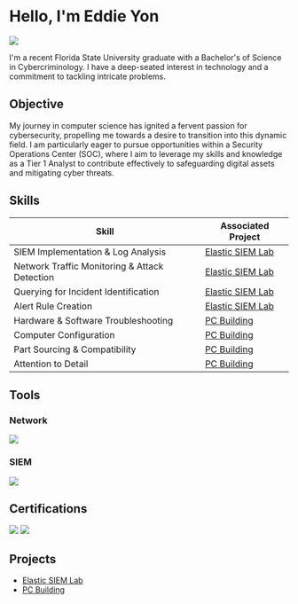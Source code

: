 # Hello, I'm Eddie Yon
<a href="https://www.linkedin.com/in/eddie-yon/"><img src="https://img.shields.io/badge/-LinkedIn-0072b1?&style=for-the-badge&logo=linkedin&logoColor=white" /></a>


I'm a recent Florida State University graduate with a Bachelor's of Science in Cybercriminology. I have a deep-seated interest in technology and a commitment to tackling intricate problems. 

## Objective

My journey in computer science has ignited a fervent passion for cybersecurity, propelling me towards a desire to transition into this dynamic field. I am particularly eager to pursue opportunities within a Security Operations Center (SOC), where I aim to leverage my skills and knowledge as a Tier 1 Analyst to contribute effectively to safeguarding digital assets and mitigating cyber threats.

## Skills

| Skill                                         | Associated Project         |
|-----------------------------------------------|----------------------------|
| SIEM Implementation & Log Analysis          | <a href="https://github.com/ey13tech/Elastic-SIEM-Lab/tree/main" target="_blank">Elastic SIEM Lab</a>|
| Network Traffic Monitoring & Attack Detection | <a href="https://github.com/ey13tech/Elastic-SIEM-Lab/tree/main" target="_blank">Elastic SIEM Lab</a>|
| Querying for Incident Identification          | <a href="https://github.com/ey13tech/Elastic-SIEM-Lab/tree/main" target="_blank">Elastic SIEM Lab</a>|
| Alert Rule Creation                           | <a href="https://github.com/ey13tech/Elastic-SIEM-Lab/tree/main" target="_blank">Elastic SIEM Lab</a>|
| Hardware & Software Troubleshooting                           | <a href="https://github.com/ey13tech/PC-Builds/tree/main" target="_blank">PC Building</a>|
| Computer Configuration                           | <a href="https://github.com/ey13tech/PC-Builds/tree/main" target="_blank">PC Building</a>|
| Part Sourcing & Compatibility                           | <a href="https://github.com/ey13tech/PC-Builds/tree/main" target="_blank">PC Building</a>|
| Attention to Detail                           | <a href="https://github.com/ey13tech/PC-Builds/tree/main" target="_blank">PC Building</a>|
## Tools
### Network
<div>
    <img src="https://img.shields.io/badge/-Nmap-201055?&style=for-the-badge&logo=Nmap&logoColor=white" />

</div>

### SIEM
<div>
    <img src="https://img.shields.io/badge/-Elastic-005571?&style=for-the-badge&logo=Elastic&logoColor=white" />
</div>

## Certifications
<div>
<img src="https://img.shields.io/badge/-Security%2B%20-FF0000?&style=for-the-badge&logo=CompTIA&logoColor=white" />
<img src="https://img.shields.io/badge/-FEMA%20ICS%20100-004D80?style=for-the-badge&logo=FEMA&logoColor=white" />
</div>

## Projects
- <a href="https://github.com/ey13tech/Elastic-SIEM-Lab/tree/main" target="_blank">Elastic SIEM Lab</a>
- <a href="https://github.com/ey13tech/PC-Builds/tree/main" target="_blank">PC Building</a>

